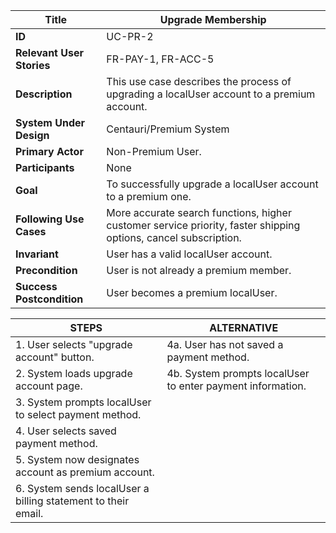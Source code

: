 

|Title |   Upgrade Membership     |
|---------|---------|
|**ID**|    UC-PR-2      |
|**Relevant User Stories**|    FR-PAY-1, FR-ACC-5    |
|**Description**|     This use case describes the process of upgrading a localUser account to a premium account.       |
|**System Under Design**|     Centauri/Premium System        |
|**Primary Actor**|     Non-Premium User.       |
|**Participants**|     None       |
|**Goal**|     To successfully upgrade a localUser account to a premium one.      |
|**Following Use Cases**|     More accurate search functions, higher customer service priority, faster shipping options, cancel subscription.       |
|**Invariant**|     User has a valid localUser account.      |
|**Precondition**|     User is not already a premium member.      |
|**Success Postcondition**|     User becomes a premium localUser.      |


|**STEPS**|**ALTERNATIVE**|
|---------|---------|
| 1. User selects "upgrade account" button.     | 4a. User has not saved a payment method.        |
| 2. System loads upgrade account page.     | 4b. System prompts localUser to enter payment information.        |
| 3. System prompts localUser to select payment method.     |         |
| 4. User selects saved payment method.   |          |
| 5. System now designates account as premium account. |       |
| 6. System sends localUser a billing statement to their email. |        |